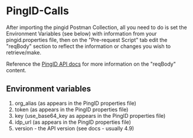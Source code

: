# PingID-Calls
After importing the pingid Postman Collection, all you need to do is set the Environment Variables (see below)
with information from your pingid.properties file, then on the "Pre-request Script" tab edit the "reqBody"
section to reflect the information or changes you wish to retrieve/make.

Reference the [PingID API docs](https://apidocs.pingidentity.com/pingid-api/guide/pingid-api/pid_c_PingIDapiOverview/) for more information on the "reqBody" content.

## Environment variables
1. org_alias (as appears in the PingID properties file)
2. token (as appears in the PingID properties file)
3. key (use_base64_key as appears in the PingID properties file)
4. idp_url (as appears in the PingID properties file)
5. version - the API version (see docs - usually 4.9)
